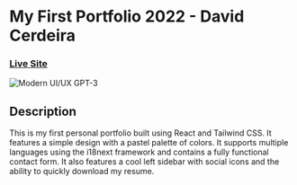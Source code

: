 # My First Portfolio 2022 - David Cerdeira
### [Live Site](https://davidcerdeira.github.io/portfolio2022/)

![Modern UI/UX GPT-3](https://user-images.githubusercontent.com/59337237/211624846-093f3c46-139e-49f2-96b2-278742fb61a2.png)


## Description
This is my first personal portfolio built using React and Tailwind CSS. It features a simple design with a pastel palette of colors. It supports multiple languages using the i18next framework and contains a fully functional contact form. It also features a cool left sidebar with social icons and the ability to quickly download my resume.
